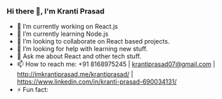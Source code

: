 ### Hi there 👋, I'm Kranti Prasad

- 🔭 I’m currently working on React.js
- 🌱 I’m currently learning Node.js
- 👯 I’m looking to collaborate on React based projects.
- 🤔 I’m looking for help with learning new stuff.
- 💬 Ask me about React and other tech stuff.
- 📫 How to reach me: +91 8168975245 | krantiprasad07@gmail.com | http://imkrantiprasad.me/krantiprasad/ | https://www.linkedin.com/in/kranti-prasad-690034131/
- ⚡ Fun fact: 
